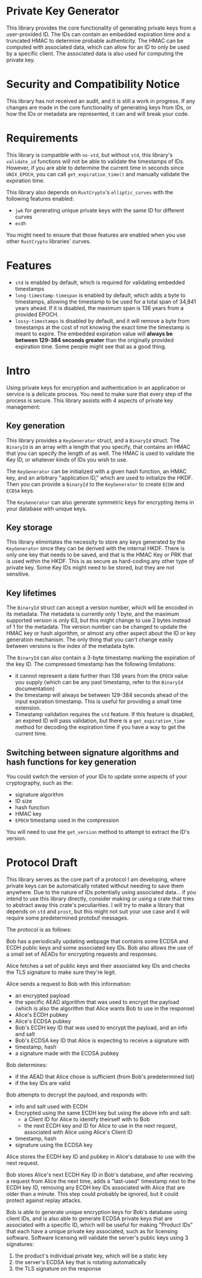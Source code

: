 # Private Key Generator

This library provides the core functionality of generating private keys from a user-provided ID. The IDs can contain an embedded expiration time and a truncated HMAC to determine probable authenticity. The HMAC can be computed with associated data, which can allow for an ID to only be used by a specific client. The associated data is also used for computing the private key.

# Security and Compatibility Notice

This library has not received an audit, and it is still a work in progress. If any changes are made in the core functionality of generating keys from IDs, or how the IDs or metadata are represented, it can and will break your code.

# Requirements
This library is compatible with `no-std`, but without `std`, this library's `validate_id` functions will not be able to validate the timestamps of IDs. However, if you are able to determine the current time in seconds since `UNIX_EPOCH`, you can call `get_expiration_time()` and manually validate the expiration time.

This library also depends on `RustCrypto`'s `elliptic_curves` with the following features enabled:
* `jwk` for generating unique private keys with the same ID for different curves
* `ecdh`

You might need to ensure that those features are enabled when you use other `RustCrypto` libraries' curves.

# Features

* `std` is enabled by default, which is required for validating embedded timestamps
* `long-timestamp-timespan` is enabled by default, which adds a byte to timestamps, allowing the timestamp to be used for a total span of 34,841 years ahead. If it is disabled, the maximum span is 136 years from a provided EPOCH.
* `lossy-timestamps` is disabled by default, and it will remove a byte from timestamps at the cost of not knowing the exact time the timestamp is meant to expire. The embedded expiration value will **always be between 129-384 seconds greater** than the originally provided expiration time. Some people might see that as a good thing.

# Intro

Using private keys for encryption and authentication in an application or service is a delicate process. You need to make sure that every step of the process is secure. This library assists with 4 aspects of private key management:

## Key generation

This library provides a `KeyGenerator` struct, and a `BinaryId` struct. The `BinaryId` is an array with a length that you specify, that contains an HMAC that you can specify the length of as well. The HMAC is used to validate the Key ID, or whatever kinds of IDs you wish to use.

The `KeyGenerator` can be initialized with a given hash function, an HMAC key, and an arbitrary "application ID," which are used to initialize the HKDF. Then you can provide a `BinaryId` to the `KeyGenerator` to create `ECDH` and `ECDSA` keys.

The `KeyGenerator` can also generate symmetric keys for encrypting items in your database with unique keys.

## Key storage

This library elimintates the necessity to store any keys generated by the `KeyGenerator` since they can be derived with the internal HKDF. There is only one key that needs to be saved, and that is the HMAC Key or PRK that is used within the HKDF. This is as secure as hard-coding any other type of private key. Some Key IDs might need to be stored, but they are not sensitive. 

## Key lifetimes

The `BinaryId` struct can accept a version number, which will be encoded in its metadata. The metadata is currently only 1 byte, and the maximum supported version is only 63, but this might change to use 2 bytes instead of 1 for the metadata. The version number can be changed to update the HMAC key or hash algorithm, or almost any other aspect about the ID or key generation mechanism. The only thing that you can't change easily between versions is the index of the metadata byte.

The `BinaryId` can also contain a 3-byte timestamp marking the expiration of the key ID. The compressed timestamp has the following limitations:
* it cannot represent a date further than 136 years from the `EPOCH` value you supply (which can be any past timestamp, refer to the `BinaryId` documentation)
* the timestamp will always be between 129-384 seconds ahead of the input expiration timestamp. This is useful for providing a small time extension.
* Timestamp validation requires the `std` feature. If this feature is disabled, an expired ID will pass validation, but there is a `get_expiration_time` method for decoding the expiration time if you have a way to get the current time.

## Switching between signature algorithms and hash functions for key generation

You could switch the version of your IDs to update some aspects of your cryptography, such as the:
* signature algorithm
* ID size
* hash function
* HMAC key
* `EPOCH` timestamp used in the compression

You will need to use the `get_version` method to attempt to extract the ID's version.

# Protocol Draft

This library serves as the core part of a protocol I am developing, where private keys can be automatically rotated without needing to save them anywhere. Due to the nature of IDs potentially using associated data... if you intend to use this library directly, consider making or using a crate that tries to abstract away this crate's peculiarities. I will try to make a library that depends on `std` and `prost`, but this might not suit your use case and it will require some predetermined protobuf messages.

The protocol is as follows:

Bob has a periodically updating webpage that contains some ECDSA and ECDH public keys and some associated key IDs. Bob also allows the use of a small set of AEADs for encrypting requests and responses.

Alice fetches a set of public keys and their associated key IDs and checks the TLS signature to make sure they're legit.

Alice sends a request to Bob with this information:
- an encrypted payload
- the specific AEAD algorithm that was used to encrypt the payload (which is also the algorithm that Alice wants Bob to use in the response)
- Alice's ECDH pubkey
- Alice's ECDSA pubkey
- Bob's ECDH key ID that was used to encrypt the payload, and an info and salt
- Bob's ECDSA key ID that Alice is expecting to receive a signature with
- timestamp, hash
- a signature made with the ECDSA pubkey

Bob determines:
- if the AEAD that Alice chose is sufficient (from Bob's predetermined list)
- if the key IDs are valid

Bob attempts to decrypt the payload, and responds with:
- info and salt used with ECDH
- Encrypted using the same ECDH key but using the above info and salt:
  - a Client ID for Alice to identify theirself with to Bob
  - the next ECDH key and ID for Alice to use in the next request, associated with Alice using Alice's Client ID
- timestamp, hash
- signature using the ECDSA key

Alice stores the ECDH key ID and pubkey in Alice's database to use with the next request.

Bob stores Alice's next ECDH Key ID in Bob's database, and after receiving a request from Alice the next time, adds a "last-used" timestamp next to the ECDH key ID, removing any ECDH key IDs associated with Alice that are older than a minute. This step could probably be ignored, but it could protect against replay attacks.

Bob is able to generate unique encryption keys for Bob's database using client IDs, and is also able to generate ECDSA private keys that are associated with a specific ID, which will be useful for making "Product IDs" that each have a unique private key associated, such as for licensing software. Software licensing will validate the server's public keys using 3 signatures:
1) the product's individual private key, which will be a static key
2) the server's ECDSA key that is rotating automatically
3) the TLS signature on the response